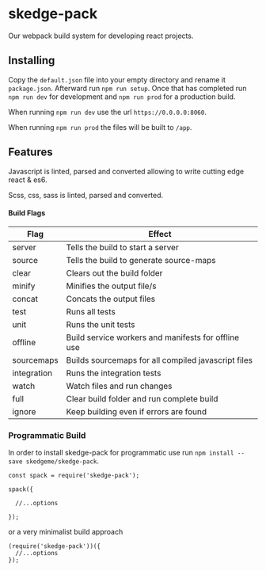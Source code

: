 # skedge-pack
Our webpack build system for developing react projects.

## Installing

Copy the `default.json` file into your empty directory and rename it `package.json`. Afterward run `npm run setup`. Once that has completed run `npm run dev` for development and `npm run prod` for a production build.

When running `npm run dev` use the url `https://0.0.0.0:8060`.

When running `npm run prod` the files will be built to `/app`.

## Features

Javascript is linted, parsed and converted allowing to write cutting edge react & es6.

Scss, css, sass is linted, parsed and converted.

#### Build Flags
| Flag        | Effect |
|-------------|--------|
| server      | Tells the build to start a server |
| source      | Tells the build to generate source-maps |
| clear       | Clears out the build folder |
| minify      | Minifies the output file/s |
| concat      | Concats the output files |
| test        | Runs all tests |
| unit        | Runs the unit tests |
| offline     | Build service workers and manifests for offline use |
| sourcemaps  | Builds sourcemaps for all compiled javascript files |
| integration | Runs the integration tests |
| watch       | Watch files and run changes |
| full        | Clear build folder and run complete build |
| ignore      | Keep building even if errors are found  |

### Programmatic Build
In order to install skedge-pack for programmatic use run `npm install --save skedgeme/skedge-pack`.
```
const spack = require('skedge-pack');

spack({

  //...options

});

```
or a very minimalist build approach
```
(require('skedge-pack'))({
  //...options
});
```
